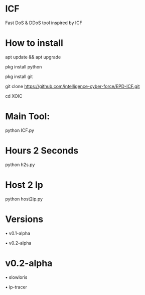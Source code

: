 # ICF
Fast DoS &amp; DDoS tool inspired by ICF

# How to install
 
apt update && apt upgrade

pkg install  python

pkg install git

git clone https://github.com/intelligence-cyber-force/EPD-ICF.git

cd XOIC
​
# Main Tool:
python ICF.py

# Hours 2 Seconds
python h2s.py

# Host 2 Ip
python host2ip.py

# Versions
• v0.1-alpha

• v0.2-alpha

# v0.2-alpha
• slowloris

• ip-tracer
